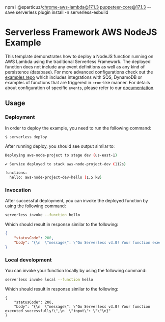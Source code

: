 

npm i @sparticuz/chrome-aws-lambda@17.1.3 puppeteer-core@17.1.3 --save
serverless plugin install -n serverless-esbuild




<!--
title: 'AWS NodeJS Example'
description: 'This template demonstrates how to deploy a NodeJS function running on AWS Lambda using the traditional Serverless Framework.'
layout: Doc
framework: v3
platform: AWS
language: nodeJS
priority: 1
authorLink: 'https://github.com/serverless'
authorName: 'Serverless, inc.'
authorAvatar: 'https://avatars1.githubusercontent.com/u/13742415?s=200&v=4'
-->


# Serverless Framework AWS NodeJS Example

This template demonstrates how to deploy a NodeJS function running on AWS Lambda using the traditional Serverless Framework. The deployed function does not include any event definitions as well as any kind of persistence (database). For more advanced configurations check out the [examples repo](https://github.com/serverless/examples/) which includes integrations with SQS, DynamoDB or examples of functions that are triggered in `cron`-like manner. For details about configuration of specific `events`, please refer to our [documentation](https://www.serverless.com/framework/docs/providers/aws/events/).

## Usage

### Deployment

In order to deploy the example, you need to run the following command:

```
$ serverless deploy
```

After running deploy, you should see output similar to:

```bash
Deploying aws-node-project to stage dev (us-east-1)

✔ Service deployed to stack aws-node-project-dev (112s)

functions:
  hello: aws-node-project-dev-hello (1.5 kB)
```

### Invocation

After successful deployment, you can invoke the deployed function by using the following command:

```bash
serverless invoke --function hello
```

Which should result in response similar to the following:

```json
{
    "statusCode": 200,
    "body": "{\n  \"message\": \"Go Serverless v3.0! Your function executed successfully!\",\n  \"input\": {}\n}"
}
```

### Local development

You can invoke your function locally by using the following command:

```bash
serverless invoke local --function hello
```

Which should result in response similar to the following:

```
{
    "statusCode": 200,
    "body": "{\n  \"message\": \"Go Serverless v3.0! Your function executed successfully!\",\n  \"input\": \"\"\n}"
}
```
